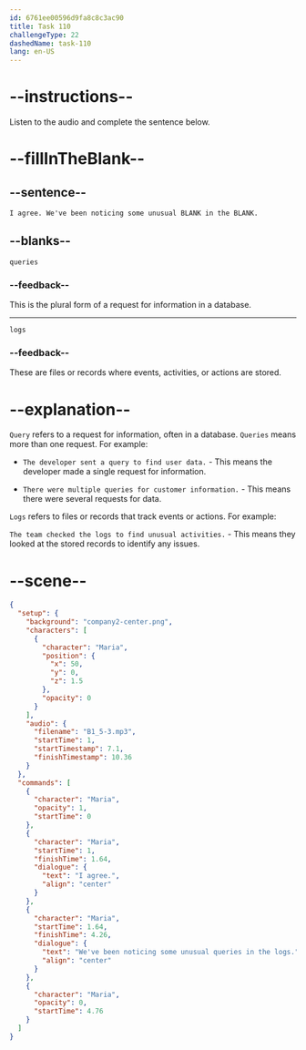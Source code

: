 ```yaml
---
id: 6761ee00596d9fa8c8c3ac90
title: Task 110
challengeType: 22
dashedName: task-110
lang: en-US
---
```

<!-- (audio) Maria: I agree. We've been noticing some unusual queries in the logs. -->

# --instructions--

Listen to the audio and complete the sentence below.

# --fillInTheBlank--

## --sentence--

`I agree. We've been noticing some unusual BLANK in the BLANK.`

## --blanks--

`queries`

### --feedback--

This is the plural form of a request for information in a database.

---

`logs`

### --feedback--

These are files or records where events, activities, or actions are stored.

# --explanation--

`Query` refers to a request for information, often in a database. `Queries` means more than one request. For example:

- `The developer sent a query to find user data.` - This means the developer made a single request for information.  

- `There were multiple queries for customer information.` - This means there were several requests for data.   

`Logs` refers to files or records that track events or actions. For example:  

`The team checked the logs to find unusual activities.` - This means they looked at the stored records to identify any issues.  

# --scene--

```json
{
  "setup": {
    "background": "company2-center.png",
    "characters": [
      {
        "character": "Maria",
        "position": {
          "x": 50,
          "y": 0,
          "z": 1.5
        },
        "opacity": 0
      }
    ],
    "audio": {
      "filename": "B1_5-3.mp3",
      "startTime": 1,
      "startTimestamp": 7.1,
      "finishTimestamp": 10.36
    }
  },
  "commands": [
    {
      "character": "Maria",
      "opacity": 1,
      "startTime": 0
    },
    {
      "character": "Maria",
      "startTime": 1,
      "finishTime": 1.64,
      "dialogue": {
        "text": "I agree.",
        "align": "center"
      }
    },
    {
      "character": "Maria",
      "startTime": 1.64,
      "finishTime": 4.26,
      "dialogue": {
        "text": "We've been noticing some unusual queries in the logs.",
        "align": "center"
      }
    },
    {
      "character": "Maria",
      "opacity": 0,
      "startTime": 4.76
    }
  ]
}
```
